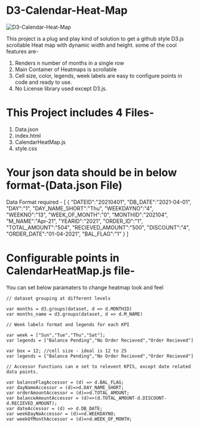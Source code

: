# D3-Calendar-Heat-Map

![D3-Calendar-Heat-Map](https://raw.githubusercontent.com/Parshantk90/D3-Calendar-Heat-Map/main/calendarHeatMap.PNG)

This project is a plug and play kind of solution to get a github style D3.js scrollable Heat map with dynamic width and height.
some of the cool features are-
1.  Renders n number of months in a single row
2.  Main Container of Heatmaps is scrollable
3.  Cell size, color, legends, week labels are easy to configure points in code and ready to use.
4.  No License library used except D3.js.

# This Project includes 4 Files-

1. Data.json
2. index.html
3. CalendarHeatMap.js
4. style.css

# Your json data should be in below format-(Data.json File)
Data Format required - 
[
  {
    "DATEID":"20210401",
    "DB_DATE":"2021-04-01",
    "DAY":"1",
    "DAY_NAME_SHORT":"Thu",
    "WEEKDAYNO":"4",
    "WEEKNO":"13",
    "WEEK_OF_MONTH":"0",
    "MONTHID":"202104",
    "M_NAME":"Apr-21",
    "YEARID":"2021",
    "ORDER_ID":"1",
    "TOTAL_AMOUNT":"504",
    "RECIEVED_AMOUNT":"500",
    "DISCOUNT":"4",
    "ORDER_DATE":"01-04-2021",
    "BAL_FLAG":"1"
  }
]

# Configurable points in CalendarHeatMap.js file-
You can set below paramaters to change heatmap look and feel

    // dataset grouping at different levels

    var months = d3.groups(dataset, d => d.MONTHID)
    var months_name = d3.groups(dataset, d => d.M_NAME)
    
    // Week labels format and legends for each KPI
    
    var week = ["Sun","Tue","Thu","Sat"];
    var legends = ["Balance Pending","No Order Recieved","Order Recieved"]

    var box = 12; //cell size - ideal is 12 to 25
    var legends = ["Balance Pending","No Order Recieved","Order Recieved"]
  
    // Accessor Functions can e set to relevent KPIS, except date related data points.
    
    var balanceFlagAccessor = (d) => d.BAL_FLAG;
    var dayNameAccessor = (d)=>d.DAY_NAME_SHORT;
    var orderAmountAccessor = (d)=>d.TOTAL_AMOUNT;
    var balanceAmountAccessor = (d)=>(d.TOTAL_AMOUNT-d.DISCOUNT-d.RECIEVED_AMOUNT);
    var dateAccessor = (d) => d.DB_DATE;
    var weekDayNoAccessor = (d)=>d.WEEKDAYNO;
    var weekOfMonthAccessor = (d)=>d.WEEK_OF_MONTH;
    
    
